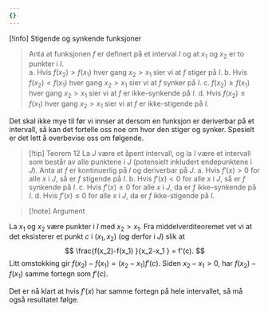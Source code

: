 ```yaml
---
{}
---
```

 [!info] Stigende og synkende funksjoner
> Anta at funksjonen $f$ er definert på et interval $I$ og at $x_1$ og $x_2$ er to punkter i $I$.  
> a. Hvis $f(x_2) > f(x_1)$ hver gang $x_2 > x_1$ sier vi at $f$ stiger på $I$.
> b. Hvis $f(x_2) < f(x_1)$ hver gang $x_2 > x_1$ sier vi at $f$ synker på $I$.
> c. $f(x_2) \geq f(x_1)$ hver gang $x_2 > x_1$ sier vi at $f$ er ikke-synkende på $I$.
> d. Hvis $f(x_2) \leq f(x_1)$ hver gang $x_2 > x_1$ sier vi at $f$ er ikke-stigende på $I$.

Det skal ikke mye til før vi innser at dersom en funksjon er deriverbar på et intervall, så kan det fortelle oss noe om hvor den stiger og synker. Spesielt er det lett å overbevise oss om følgende.

> [!tip] Teorem 12
>   La $J$ være et åpent intervall, og la $I$ være et intervall som består av alle punktene i $J$ (potensielt inkludert endepunktene i $J$). Anta at $f$ er kontinuerlig på $I$ og deriverbar på $J$.
>   a. Hvis $f'(x) > 0$ for alle $x$ i $J$, så er $f$ stigende på $I$.
>   b. Hvis $f'(x) < 0$ for alle $x$ i $J$, så er $f$ synkende på $I$.
>   c. Hvis $f'(x) \geq 0$ for alle $x$ i $J$, da er $f$ ikke-synkende på $I$.
>   d. Hvis $f'(x) \leq 0$ for alle $x$ i $J$, da er $f$ ikke-stigende på $I$.

> [!note] Argument 

La $x_1$ og $x_2$ være punkter i $I$ med $x_2 > x_1$. Fra middelverditeoremet vet vi at det eksisterer et punkt $c$ i $(x_1, x_2)$ (og derfor i $J$) slik at 
$$
\frac{f(x_2)-f(x_1) }{x_2-x_1 }  = f'(c).
$$
Litt omstokking gir $f(x_2) - f(x_1) = (x_2-x_1)f'(c)$. Siden $x_2-x_1>0$, har $f(x_2)-f(x_1)$ samme fortegn som $f'(c)$. 

Det er nå klart at hvis $f'(x)$ har samme fortegn på hele intervallet, så må også resultatet følge. 
